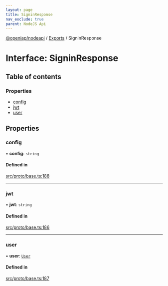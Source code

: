 ```yaml
---
layout: page
title: SigninResponse
nav_exclude: true
parent: NodeJS Api
---
```

[@openiap/nodeapi](../README.html) / [Exports](../modules.html) / SigninResponse

# Interface: SigninResponse

## Table of contents

### Properties

- [config](SigninResponse.html#config)
- [jwt](SigninResponse.html#jwt)
- [user](SigninResponse.html#user)

## Properties

### config

• **config**: `string`

#### Defined in

[src/proto/base.ts:188](https://github.com/openiap/nodeapi/blob/a6b5438/src/proto/base.ts#L188)

___

### jwt

• **jwt**: `string`

#### Defined in

[src/proto/base.ts:186](https://github.com/openiap/nodeapi/blob/a6b5438/src/proto/base.ts#L186)

___

### user

• **user**: [`User`](../modules.html#user)

#### Defined in

[src/proto/base.ts:187](https://github.com/openiap/nodeapi/blob/a6b5438/src/proto/base.ts#L187)
